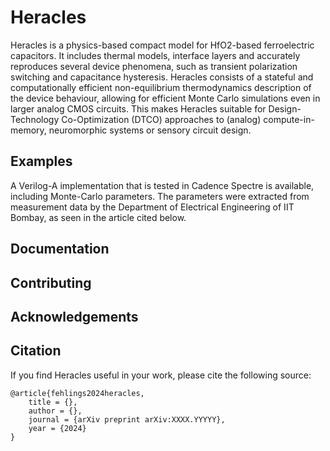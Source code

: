 # Heracles

Heracles is a physics-based compact model for HfO2-based ferroelectric capacitors. It includes thermal models, interface layers and accurately reproduces several device phenomena, such as transient polarization switching and capacitance hysteresis. Heracles consists of a stateful and computationally efficient non-equilibrium thermodynamics description of the device behaviour, allowing for efficient Monte Carlo simulations even in larger analog CMOS circuits. This makes Heracles suitable for Design-Technology Co-Optimization (DTCO) approaches to (analog) compute-in-memory, neuromorphic systems or sensory circuit design.

## Examples

A Verilog-A implementation that is tested in Cadence Spectre is available, including Monte-Carlo parameters. The parameters were extracted from measurement data by the Department of Electrical Engineering of IIT Bombay, as seen in the article cited below.

## Documentation

## Contributing

## Acknowledgements

## Citation

If you find Heracles useful in your work, please cite the following source:

```
@article{fehlings2024heracles,
	title = {},
	author = {},
	journal = {arXiv preprint arXiv:XXXX.YYYYY},
	year = {2024}
}
```
